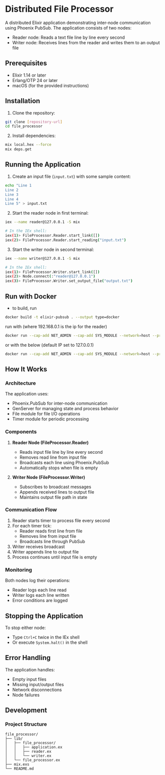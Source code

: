 # Distributed File Processor

A distributed Elixir application demonstrating inter-node communication using Phoenix PubSub. The application consists of two nodes:
- Reader node: Reads a text file line by line every second
- Writer node: Receives lines from the reader and writes them to an output file

## Prerequisites

- Elixir 1.14 or later
- Erlang/OTP 24 or later
- macOS (for the provided instructions)

## Installation

1. Clone the repository:
```bash
git clone [repository-url]
cd file_processor
```

2. Install dependencies:
```bash
mix local.hex --force
mix deps.get
```

## Running the Application

1. Create an input file (`input.txt`) with some sample content:
```bash
echo "Line 1
Line 2
Line 3
Line 4
Line 5" > input.txt
```

2. Start the reader node in first terminal:
```bash
iex --name reader@127.0.0.1 -S mix

# In the IEx shell:
iex(1)> FileProcessor.Reader.start_link([])
iex(2)> FileProcessor.Reader.start_reading("input.txt")
```

3. Start the writer node in second terminal:
```bash
iex --name writer@127.0.0.1 -S mix

# In the IEx shell:
iex(1)> FileProcessor.Writer.start_link([])
iex(2)> Node.connect(:"reader@127.0.0.1")
iex(3)> FileProcessor.Writer.set_output_file("output.txt")
```
## Run with Docker
- to build, run
```bash
docker build -t elixir-pubsub . --output type=docker
```

run with (where 192.168.0.1 is the ip for the reader)

```bash
docker run --cap-add NET_ADMIN --cap-add SYS_MODULE --network=host --privileged -it --rm elixir-pubsub reader@192.168.0.1 -S mix
```
or with the below (default IP set to 127.0.0.1)

```bash
docker run --cap-add NET_ADMIN --cap-add SYS_MODULE --network=host --privileged -it --rm elixir-pubsub
```

## How It Works

### Architecture

The application uses:
- Phoenix.PubSub for inter-node communication
- GenServer for managing state and process behavior
- File module for file I/O operations
- Timer module for periodic processing

### Components

1. **Reader Node (FileProcessor.Reader)**
   - Reads input file line by line every second
   - Removes read line from input file
   - Broadcasts each line using Phoenix.PubSub
   - Automatically stops when file is empty

2. **Writer Node (FileProcessor.Writer)**
   - Subscribes to broadcast messages
   - Appends received lines to output file
   - Maintains output file path in state

### Communication Flow

1. Reader starts timer to process file every second
2. For each timer tick:
   - Reader reads first line from file
   - Removes line from input file
   - Broadcasts line through PubSub
3. Writer receives broadcast
4. Writer appends line to output file
5. Process continues until input file is empty

### Monitoring

Both nodes log their operations:
- Reader logs each line read
- Writer logs each line written
- Error conditions are logged

## Stopping the Application

To stop either node:
- Type `Ctrl+C` twice in the IEx shell
- Or execute `System.halt()` in the shell

## Error Handling

The application handles:
- Empty input files
- Missing input/output files
- Network disconnections
- Node failures

## Development

### Project Structure
```
file_processor/
├── lib/
│   ├── file_processor/
│   │   ├── application.ex
│   │   ├── reader.ex
│   │   └── writer.ex
│   └── file_processor.ex
├── mix.exs
└── README.md
```
